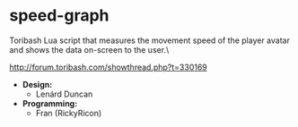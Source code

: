 # speed-graph
Toribash Lua script that measures the movement speed of the player avatar and shows the data on-screen to the user.\

http://forum.toribash.com/showthread.php?t=330169

* **Design:**
  * Lenárd Duncan
* **Programming:**
  * Fran (RickyRicon)
